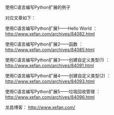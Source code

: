 使用C语言编写Python扩展的例子

对应文章如下：  

使用C语言编写Python扩展1——Hello World ：  http://www.xefan.com/archives/84082.html

使用C语言编写Python扩展2——函数 ： http://www.xefan.com/archives/84085.html

使用C语言编写Python扩展3——创建自定义类型(1) ： http://www.xefan.com/archives/84091.html

使用C语言编写Python扩展4——创建自定义类型(2) ： http://www.xefan.com/archives/84093.html

使用C语言编写Python扩展5——垃圾回收管理 ： http://www.xefan.com/archives/84096.html


龙昌博客： http://www.xefan.com/
